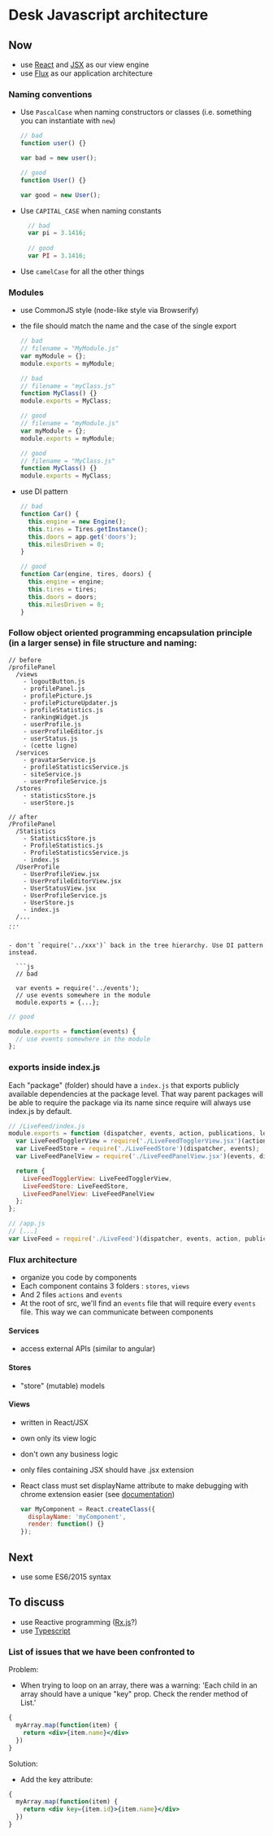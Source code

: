 
# Desk Javascript architecture

## Now

- use [React](https://facebook.github.io/react/) and [JSX](https://facebook.github.io/react/docs/jsx-in-depth.html) as our view engine
- use [Flux](https://facebook.github.io/flux/docs/overview.html) as our application architecture

### Naming conventions

- Use `PascalCase` when naming constructors or classes (i.e. something you can instantiate with `new`)
  
    ```javascript
    // bad
    function user() {}

    var bad = new user();

    // good
    function User() {}

    var good = new User();
    ```
  
- Use `CAPITAL_CASE` when naming constants
    
    ```js
      // bad
      var pi = 3.1416;
      
      // good
      var PI = 3.1416;
    ```
    
- Use `camelCase` for all the other things

### Modules

- use CommonJS style (node-like style via Browserify)
- the file should match the name and the case of the single export
    
    ```js
    // bad
    // filename = "MyModule.js"
    var myModule = {};
    module.exports = myModule;
    
    // bad
    // filename = "myClass.js"
    function MyClass() {}
    module.exports = MyClass;
    
    // good
    // filename = "myModule.js"
    var myModule = {};
    module.exports = myModule;
    
    // good
    // filename = "MyClass.js"
    function MyClass() {}
    module.exports = MyClass;
    ```
    
- use DI pattern

    ```js
    // bad
    function Car() {
      this.engine = new Engine();
      this.tires = Tires.getInstance();
      this.doors = app.get('doors');
      this.milesDriven = 0;
    }
    
    // good
    function Car(engine, tires, doors) {
      this.engine = engine;
      this.tires = tires;
      this.doors = doors;
      this.milesDriven = 0;
    }
    ```

### Follow object oriented programming encapsulation principle (in a larger sense) in file structure and naming: 

```
// before
/profilePanel
  /views
    - logoutButton.js
    - profilePanel.js
    - profilePicture.js
    - profilePictureUpdater.js
    - profileStatistics.js
    - rankingWidget.js
    - userProfile.js
    - userProfileEditor.js
    - userStatus.js
    - (cette ligne)
  /services
    - gravatarService.js
    - profileStatisticsService.js
    - siteService.js
    - userProfileService.js
  /stores
    - statisticsStore.js
    - userStore.js

// after
/ProfilePanel
  /Statistics
    - StatisticsStore.js
    - ProfileStatistics.js
    - ProfileStatisticsService.js
    - index.js
  /UserProfile
    - UserProfileView.jsx
    - UserProfileEditorView.jsx
    - UserStatusView.jsx
    - UserProfileService.js
    - UserStore.js
    - index.js
  /...
...
``

- don't `require('../xxx')` back in the tree hierarchy. Use DI pattern instead.

  ```js
  // bad

  var events = require('../events');
  // use events somewhere in the module
  module.exports = {...};
  ```
  
  ```js
  // good

  module.exports = function(events) {
    // use events somewhere in the module
  };
  ```


### exports inside index.js

Each "package" (folder) should have a `index.js` that exports publicly available dependencies at the package level. That way parent packages will be able to require the package via its name since require will always use index.js by default.

```javascript
// /LiveFeed/index.js
module.exports = function (dispatcher, events, action, publications, loggedUserStore) {
  var LiveFeedTogglerView = require('./LiveFeedTogglerView.jsx')(actions);
  var LiveFeedStore = require('./LiveFeedStore')(dispatcher, events);
  var LiveFeedPanelView = require('./LiveFeedPanelView.jsx')(events, dispatcher, actions, LiveFeedStore, publications, loggedUserStore);

  return {
    LiveFeedTogglerView: LiveFeedTogglerView,
    LiveFeedStore: LiveFeedStore,
    LiveFeedPanelView: LiveFeedPanelView
  };
};

// /app.js
// [...]
var LiveFeed = require('./LiveFeed')(dispatcher, events, action, publications, loggedUserStore);
```


### Flux architecture

- organize you code by components
- Each component contains 3 folders : `stores`, `views`
- And 2 files `actions` and `events`
- At the root of src, we'll find an `events` file that will require every `events` file. This way we can communicate between components

#### Services

- access external APIs (similar to angular)

#### Stores

- "store" (mutable) models
 
#### Views

- written in React/JSX
- own only its view logic
- don't own any business logic
- only files containing JSX should have .jsx extension
- React class must set displayName attribute to make debugging with chrome extension easier (see [documentation](https://facebook.github.io/react/docs/component-specs.html#displayname))

  ```jsx
  var MyComponent = React.createClass({
    displayName: 'myComponent',
    render: function() {}
  });
  ```

## Next

- use some ES6/2015 syntax

## To discuss

- use Reactive programming ([Rx.js](https://github.com/Reactive-Extensions/RxJS)?)
- use [Typescript](http://www.typescriptlang.org/)

### List of issues that we have been confronted to

Problem:
- When trying to loop on an array, there was a warning: 'Each child in an array should have a unique "key" prop. Check the render method of List.'

```jsx
{
  myArray.map(function(item) {
    return <div>{item.name}</div>
  })
}
```

Solution:
- Add the key attribute:

```jsx
{
  myArray.map(function(item) {
    return <div key={item.id}>{item.name}</div>
  })
}
```
